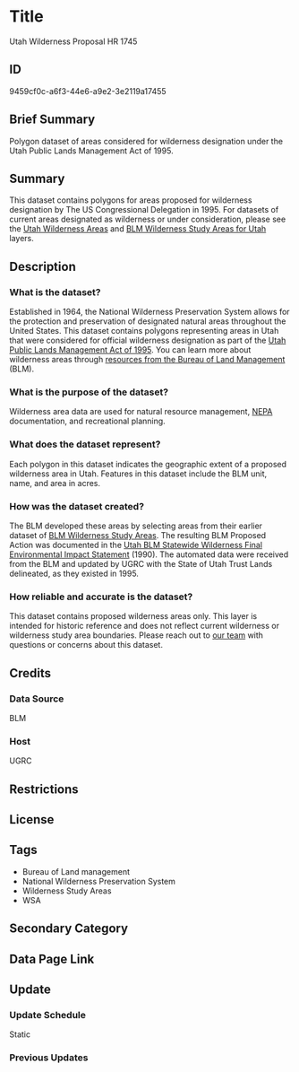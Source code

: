 # Title

Utah Wilderness Proposal HR 1745

## ID

9459cf0c-a6f3-44e6-a9e2-3e2119a17455

## Brief Summary

Polygon dataset of areas considered for wilderness designation under the Utah Public Lands Management Act of 1995.

## Summary

This dataset contains polygons for areas proposed for wilderness designation by The US Congressional Delegation in 1995. For datasets of current areas designated as wilderness or under consideration, please see the [Utah Wilderness Areas](https://gis.utah.gov/products/sgid/boundaries/wilderness/) and [BLM Wilderness Study Areas for Utah](https://gis.utah.gov/products/sgid/boundaries/blm-wilderness-study-areas/) layers.

## Description

### What is the dataset?

Established in 1964, the National Wilderness Preservation System allows for the protection and preservation of designated natural areas throughout the United States. This dataset contains polygons representing areas in Utah that were considered for official wilderness designation as part of the [Utah Public Lands Management Act of 1995](https://www.congress.gov/bill/104th-congress/house-bill/1745/actions). You can learn more about wilderness areas through [resources from the Bureau of Land Management](https://www.blm.gov/programs/national-conservation-lands/wilderness) (BLM).

### What is the purpose of the dataset?

Wilderness area data are used for natural resource management, [NEPA](https://www.epa.gov/nepa) documentation, and recreational planning.

### What does the dataset represent?

Each polygon in this dataset indicates the geographic extent of a proposed wilderness area in Utah. Features in this dataset include the BLM unit, name, and area in acres.

### How was the dataset created?

The BLM developed these areas by selecting areas from their earlier dataset of [BLM Wilderness Study Areas](https://gis.utah.gov/products/sgid/boundaries/blm-wilderness-study-areas/). The resulting BLM Proposed Action was documented in the [Utah BLM Statewide Wilderness Final Environmental Impact Statement](https://archive.org/details/utahblmstatewide3bunit) (1990). The automated data were received from the BLM and updated by UGRC with the State of Utah Trust Lands delineated, as they existed in 1995.

<!--- Did the BLM create all the Wilderness Proposal datasets, or did we create some of them? Do we know where Emery County fit in to this process? --->

### How reliable and accurate is the dataset?

This dataset contains proposed wilderness areas only. This layer is intended for historic reference and does not reflect current wilderness or wilderness study area boundaries. Please reach out to [our team](https://gis.utah.gov/contact/) with questions or concerns about this dataset.

## Credits

### Data Source

BLM

### Host

UGRC

## Restrictions

## License

## Tags

- Bureau of Land management
- National Wilderness Preservation System
- Wilderness Study Areas
- WSA

## Secondary Category

## Data Page Link

## Update

### Update Schedule

Static

### Previous Updates
